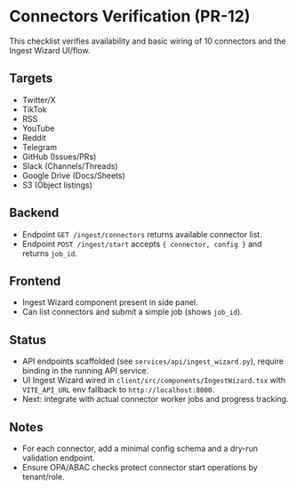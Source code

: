 # Connectors Verification (PR-12)

This checklist verifies availability and basic wiring of 10 connectors and the Ingest Wizard UI/flow.

## Targets
- Twitter/X
- TikTok
- RSS
- YouTube
- Reddit
- Telegram
- GitHub (Issues/PRs)
- Slack (Channels/Threads)
- Google Drive (Docs/Sheets)
- S3 (Object listings)

## Backend
- Endpoint `GET /ingest/connectors` returns available connector list.
- Endpoint `POST /ingest/start` accepts `{ connector, config }` and returns `job_id`.

## Frontend
- Ingest Wizard component present in side panel.
- Can list connectors and submit a simple job (shows `job_id`).

## Status
- API endpoints scaffolded (see `services/api/ingest_wizard.py`), require binding in the running API service.
- UI Ingest Wizard wired in `client/src/components/IngestWizard.tsx` with `VITE_API_URL` env fallback to `http://localhost:8000`.
- Next: integrate with actual connector worker jobs and progress tracking.

## Notes
- For each connector, add a minimal config schema and a dry-run validation endpoint.
- Ensure OPA/ABAC checks protect connector start operations by tenant/role.
